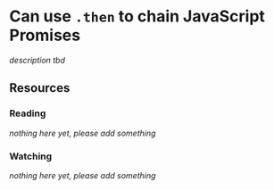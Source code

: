 # Can use `.then` to chain JavaScript Promises
_description tbd_
## Resources
### Reading
_nothing here yet, please add something_
### Watching
_nothing here yet, please add something_
